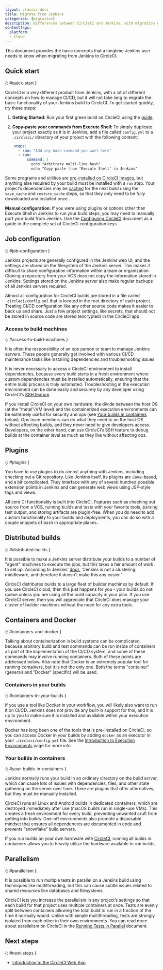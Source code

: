 ```yaml
---
layout: classic-docs
title: Migrate from Jenkins
categories: [migration]
description: Differences between CircleCI and Jenkins, with migration guide.
contentTags:
  platform:
  - Cloud
---
```


This document provides the basic concepts that a longtime Jenkins user needs to know when migrating from Jenkins to CircleCI.

## Quick start
{: #quick-start }

CircleCI is a very different product from Jenkins, with a lot of different concepts on how to manage CI/CD, but it will not take long to migrate the basic functionality of your Jenkins build to CircleCI. To get started quickly, try these steps:

1. **Getting Started:** Run your first green build on CircleCI using the [guide]({{site.baseurl}}/getting-started).

2. **Copy-paste your commands from Execute Shell:** To simply duplicate your project exactly as it is in Jenkins, add a file called `config.yml` to a `.circleci/` directory of your project with the following content:

```yaml
    steps:
      - run: "Add any bash command you want here"
      - run:
          command: |
            echo "Arbitrary multi-line bash"
            echo "Copy-paste from 'Execute Shell' in Jenkins"
```

Some programs and utilities are [pre-installed on CircleCI Images]({{site.baseurl}}/circleci-images/#pre-installed-tools), but anything else required by your build must be installed with a `run` step. Your project’s dependencies may be [cached]({{site.baseurl}}/caching/) for the next build using the `save_cache` and `restore_cache` steps, so that they only need to be fully downloaded and installed once.

**Manual configuration:** If you were using plugins or options other than Execute Shell in Jenkins to run your build steps, you may need to manually port your build from Jenkins. Use the [Configuring CircleCI]({{site.baseurl}}/configuration-reference/) document as a guide to the complete set of CircleCI configuration keys.

## Job configuration
{: #job-configuration }

Jenkins projects are generally configured in the Jenkins web UI, and the settings are stored on the filesystem of the Jenkins server. This makes it difficult to share configuration information within a team or organization. Cloning a repository from your VCS does not copy the information stored in Jenkins. Settings stored on the Jenkins server also make regular backups of all Jenkins servers required.

Almost all configuration for CircleCI builds are stored in a file called `.circleci/config.yml` that is located in the root directory of each project. Treating CI/CD configuration like any other source code makes it easier to back up and share. Just a few project settings, like secrets, that should not be stored in source code are stored (encrypted) in the CircleCI app.

### Access to build machines
{: #access-to-build-machines }

It is often the responsibility of an ops person or team to manage Jenkins servers. These people generally get involved with various CI/CD maintenance tasks like installing dependencies and troubleshooting issues.

It is never necessary to access a CircleCI environment to install dependencies, because every build starts in a fresh environment where custom dependencies must be installed automatically, ensuring that the entire build process is truly automated. Troubleshooting in the execution environment can be done easily and securely by any developer using CircleCI’s [SSH feature]({{site.baseurl}}/ssh-access-jobs/).

If you install CircleCI on your own hardware, the divide between the host OS (at the "metal"/VM level) and the containerized execution environments can be extremely useful for security and ops (see [Your builds in containers](#your-builds-in-containers) below). Ops team members can do what they need to on the host OS without affecting builds, and they never need to give developers access. Developers, on the other hand, can use CircleCI’s SSH feature to debug builds at the container level as much as they like without affecting ops.

## Plugins
{: #plugins }

You have to use plugins to do almost anything with Jenkins, including checking out a Git repository. Like Jenkins itself, its plugins are Java-based, and a bit complicated. They interface with any of several hundred possible extension points in Jenkins and can generate web views using JSP-style tags and views.

All core CI functionality is built into CircleCI. Features such as checking out source from a VCS, running builds and tests with your favorite tools, parsing test output, and storing artifacts are plugin-free. When you do need to add custom functionality to your builds and deployments, you can do so with a couple snippets of bash in appropriate places.

## Distributed builds
{: #distributed-builds }

It is possible to make a Jenkins server distribute your builds to a number of "agent" machines to execute the jobs, but this takes a fair amount of work to set up. According to Jenkins’ [docs](https://wiki.jenkins-ci.org/display/JENKINS/Distributed+builds), “Jenkins is not a clustering middleware, and therefore it doesn't make this any easier.”

CircleCI distributes builds to a large fleet of builder machines by default. If you use CircleCI cloud, then this just happens for you - your builds do not queue unless you are using all the build capacity in your plan. If you use CircleCI server, then you will appreciate that CircleCI does manage your cluster of builder machines without the need for any extra tools.

## Containers and Docker
{: #containers-and-docker }

Talking about containerization in build systems can be complicated, because arbitrary build and test commands can be run inside of containers as part of the implementation of the CI/CD system, and some of these commands may involve running containers. Both of these points are addressed below. Also note that Docker is an extremely popular tool for running containers, but it is not the only one. Both the terms "container" (general) and "Docker" (specific) will be used.

### Containers in your builds
{: #containers-in-your-builds }

If you use a tool like Docker in your workflow, you will likely also want to run it on CI/CD. Jenkins does not provide any built-in support for this, and it is up to you to make sure it is installed and available within your execution environment.

Docker has long been one of the tools that is pre-installed on CircleCI, so you can access Docker in your builds by adding `docker` as an executor in your `.circleci/config.yml` file. See the [Introduction to Execution Environments]({{site.baseurl}}/executor-intro/) page for more info.

### Your builds in containers
{: #your-builds-in-containers }

Jenkins normally runs your build in an ordinary directory on the build server, which can cause lots of issues with dependencies, files, and other state gathering on the server over time. There are plugins that offer alternatives, but they must be manually installed.

CircleCI runs all Linux and Android builds in dedicated containers, which are destroyed immediately after use (macOS builds run in single-use VMs). This creates a fresh environment for every build, preventing unwanted cruft from getting into builds. One-off environments also promote a disposable mindset that ensures all dependencies are documented in code and prevents “snowflake” build servers.

If you run builds on your own hardware with [CircleCI](https://circleci.com/enterprise/), running all builds in containers allows you to heavily utilize the hardware available to run builds.

## Parallelism
{: #parallelism }

It is possible to run multiple tests in parallel on a Jenkins build using techniques like multithreading, but this can cause subtle issues related to shared resources like databases and filesystems.

CircleCI lets you increase the parallelism in any project’s settings so that each build for that project uses multiple containers at once. Tests are evenly split between containers allowing the total build to run in a fraction of the time it normally would. Unlike with simple multithreading, tests are strongly isolated from each other in their own environments. You can read more about parallelism on CircleCI in the [Running Tests in Parallel]({{site.baseurl}}/parallelism-faster-jobs/) document.

## Next steps
{: #next-steps }

* [Introduction to the CircleCI Web App]({{site.baseurl}}/introduction-to-the-circleci-web-app)
